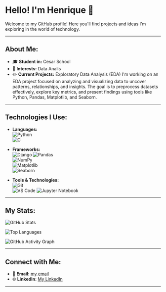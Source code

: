 # Hello! I'm Henrique 👋

Welcome to my GitHub profile! Here you'll find projects and ideas I'm exploring in the world of technology.

---

## About Me:
- 🎓 **Student in:** Cesar School 
- 🚀 **Interests:** Data Analis
- ✏️ **Current Projects:** Exploratory Data Analysis (EDA)
I'm working on an EDA project focused on analyzing and visualizing data to uncover patterns, relationships, and insights. The goal is to preprocess datasets effectively, explore key metrics, and present findings using tools like Python, Pandas, Matplotlib, and Seaborn.

---

## Technologies I Use:
- **Languages:**  
  ![Python](https://img.shields.io/badge/-Python-3776AB?style=flat-square&logo=python&logoColor=white)  
  ![C](https://img.shields.io/badge/-C-A8B9CC?style=flat-square&logo=c&logoColor=white)  
  

- **Frameworks:**  
  ![Django](https://img.shields.io/badge/-Django-092E20?style=flat-square&logo=django&logoColor=white)
  ![Pandas](https://img.shields.io/badge/-Pandas-150458?style=flat-square&logo=pandas&logoColor=white)  
  ![NumPy](https://img.shields.io/badge/-NumPy-013243?style=flat-square&logo=numpy&logoColor=white)  
  ![Matplotlib](https://img.shields.io/badge/-Matplotlib-013243?style=flat-square&logo=&logoColor=white)  
  ![Seaborn](https://img.shields.io/badge/-Seaborn-3776AB?style=flat-square&logo=&logoColor=white)  

  
- **Tools & Technologies:**  
  ![Git](https://img.shields.io/badge/-Git-F05032?style=flat-square&logo=git&logoColor=white)  
  ![VS Code](https://img.shields.io/badge/-VS%20Code-007ACC?style=flat-square&logo=visual-studio-code&logoColor=white)
  ![Jupyter Notebook](https://img.shields.io/badge/-Jupyter-FA9441?style=flat-square&logo=jupyter&logoColor=white) 

---

## My Stats:
![GitHub Stats](https://github-readme-stats.vercel.app/api?username=fthenri&show_icons=true&theme=radical)

![Top Languages](https://github-readme-stats.vercel.app/api/top-langs/?username=fthenri&layout=compact&theme=radical)

![GitHub Activity Graph](https://activity-graph.herokuapp.com/graph?username=fthenri&theme=radical)

---

## Connect with Me:
- 📧 **Email:** [my email](henritefile@gmail.com)  
- 🌐 **LinkedIn:** [My LinkedIn](https://www.linkedin.com/in/fthenri/)

---
